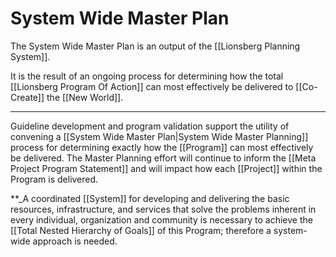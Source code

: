 # System Wide Master Plan

The System Wide Master Plan is an output of the [[Lionsberg Planning System]]. 

It is the result of an ongoing process for determining how the total [[Lionsberg Program Of Action]] can most effectively be delivered to [[Co-Create]] the [[New World]]. 

___
Guideline development and program validation support the utility of convening a [[System Wide Master Plan|System Wide Master Planning]] process for determining exactly how the [[Program]] can most effectively be delivered. The Master Planning effort will continue to inform the [[Meta Project Program Statement]] and will impact how each [[Project]] within the Program is delivered.  

**_A coordinated [[System]] for developing and delivering the basic resources, infrastructure, and services that solve the problems inherent in every individual, organization and community is necessary to achieve the [[Total Nested Hierarchy of Goals]] of this Program; therefore a system-wide approach is needed.